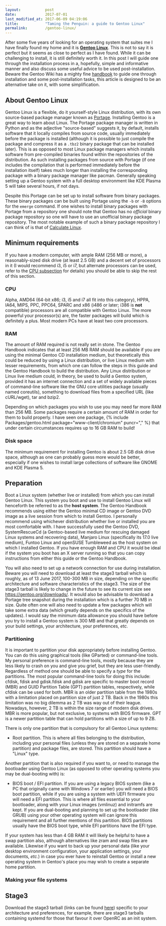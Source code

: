 ```yaml
---
layout:           post
date:             2017-07-01
last_modified_at: 2017-06-09 04:19:06
title:            "Taming the Penguin: a guide to Gentoo Linux"
permalink:        /gentoo-linux/
---
```


After some five years of looking for an operating system that suites me I have finally found my home and it is [**Gentoo Linux**](https://gentoo.org/). This is not to say it is perfect but it seems as close to perfect as I have found. While it can be challenging to install, it is still definitely worth it. In this post I will guide one through the installation process in a, hopefully, simple and informative manner and also discuss some useful advice to be used post-installation. Beware the Gentoo Wiki has a mighty fine [handbook](https://wiki.gentoo.org/wiki/Handbook:Main_Page) to guide one through installation and some post-installation tasks, this article is designed to be an alternative take on it, with some simplification. 

<!-- 1 -->
## About Gentoo Linux
Gentoo Linux is a flexible, do it yourself-style Linux distribution, with its own source-based package manager known as [Portage](https://wiki.gentoo.org/wiki/Portage). Installing Gentoo is a great way to learn about Linux. The Portage package manager is written in Python and as the adjective "source-based" suggests it, by default, installs software that it locally compiles from source code, usually immediately before the package is installed (although it is possible to just compile the package and compress it as a `.tbz2` binary package that can be installed later). This is as opposed to most Linux package managers which installs software from pre-compiled binaries found within the repositories of the distribution. As such installing packages from source with Portage (if one includes the compilation that is performed immediately before the installation itself) takes much longer than installing the corresponding package with a binary package manager like pacman. Generally speaking setting up a Gentoo system with a full desktop environment like KDE Plasma 5 will take several hours, if not days. 

Despite this Portage can be set up to install software from binary packages. These binary packages can be built using Portage using the `-b` or `-B` options for the `emerge` command. If one wishes to install binary packages with Portage from a repository one should note that Gentoo has no *official* binary package repository so one will have to use an unofficial binary package repository. The most notable example of such a binary package repository I can think of is that of [Calculate Linux](http://www.calculate-linux.org/). 

<!-- 2 -->
## Minimum requirements
If you have a modern computer, with ample RAM (256 MB or more), a reasonably-sized disk drive (at least 2.5 GB) and a decent set of processors in it (I would recommend i3, i5 or i7, but alternate processors can be used, refer to the [CPU subsection](#CPU) for details) you should be able to skip the rest of this section. 

### CPU
Alpha, AMD64 (64-bit x86; i3, i5 and i7 all fit into this category), HPPA, IA64, MIPS, PPC, PPC64, SPARC and x86 (i486 or later; i386 is **not** compatible) processors are all compatible with Gentoo Linux. The more powerful your processor(s) are, the faster packages will build which is definitely a plus. Most modern PCs have at least two core processors.

### RAM
The amount of RAM required is not really set in stone. The Gentoo Handbook indicates that at least 256 MB RAM should be available if you are using the minimal Gentoo CD installation medium, but theoretically this could be reduced by using a Linux distribution, or live Linux medium with lesser requirements, from which one can follow the steps in this guide and the Gentoo Handbook to build the distribution. Any Linux distribution or Linux live medium could, in theory, be used to build a Gentoo system, provided it has an internet connection and a set of widely available pieces of command-line software like the GNU core utilities package (usually named <span class="package">coreutils</span>), something to download files from a specified URL (like cURL/wget), tar and bzip2.

Depending on which packages you wish to use you may need far more RAM than 256 MB. Some packages require a certain amount of RAM in order for them to build properly. I have seen one package, {% include Packages/gentoo.html package="www-client/chromium" puncr="," %} that under certain circumstances requires up to 16 GB RAM to build! 

### Disk space
The minimum requirement for installing Gentoo is about 2.5 GB disk drive space, although as one can probably guess more would be better, especially if one wishes to install large collections of software like GNOME and KDE Plasma 5. 

<!-- 3 -->
## Preparation
Boot a Linux system (whether live or installed) from which you can install Gentoo Linux. This system you boot and use to install Gentoo Linux will henceforth be referred to as the **host system**. The Gentoo Handbook recommends using either the Gentoo minimal CD image or Gentoo DVD image as a live session from which to install Gentoo. I personally recommend using whichever distribution whether live or installed you are most comfortable with. I have successfully used the Gentoo DVD, SystemRescueCd (a Gentoo-based live medium for rescuing damaged Linux systems and recovering data), Manjaro Linux (specifically its 17.0 live medium), Funtoo Linux and openSUSE Tumbleweed as the host system on which I installed Gentoo. If you have enough RAM and CPU it would be ideal if the system you boot has an X server running so that you can copy instructions from either this guide or the Gentoo Handbook. 

You will also need to set up a network connection for use during installation. Beware you will need to download at least the stage3 tarball which is roughly, as of 13 June 2017, 100-300 MB in size, depending on the specific architecture and software characteristics of the stage3. The size of the stage3 tarball is likely to change in the future to see its current size see <a href='https://gentoo.org/downloads/' link='_blank'>https://gentoo.org/downloads/</a>. It would also be advisable to download a Portage tree snapshot during the installation which is a further 70 MB in size. Quite often one will also need to update a few packages which will take some extra data (which greatly depends on the specifics of the updates). I would say the minimum data allowance you should have before you try to install a Gentoo system is 300 MB and that greatly depends on your build settings, your architecture, your preferences, <i>etc.</i>

### Partitioning
It is important to partition your disk appropriately before installing Gentoo. You can do this using graphical tools (like GParted) or command-line tools. My personal preference is command-line tools, mostly because they are less likely to crash on you and give you grief, but they are less user-friendly. Regardless of method one should be able to specify a *type* for the partitions. The most popular command-line tools for doing this include: cfdisk, fdisk and gdisk.fdisk and gdisk are specific to master boot record (MBR) and GUID Partition Table (GPT) partition tables, respectively, while cfdisk can be used for both. MBR is an older partition table from the 1980s with a limitation placed on partition size of just 2 TB. Back in the 1980s this limitation was no big dilemma as 2 TB was way out of their league. Nowadays, however, 2 TB is within the size range of modern disk drives. MBR is more popular, but not exclusive, to systems with BIOS firmware. GPT is a newer partition table that can hold partitions with a size of up to 9 ZB.  

There is only one partition that is compulsory for all Gentoo Linux systems:

* Root partition. This is where all files belonging to the distribution, including your personal files (unless they are stored on a separate home partition) and package files, are stored. This partition should have a "Linux" type. 

Another partition that is also required if you want to, or need to manage the bootloader using Gentoo Linux (as opposed to other operating systems you may be dual-booting with) is:

* BIOS boot / EFI partition. If you are using a legacy BIOS system (like a PC that originally came with Windows 7 or earlier) you will need a BIOS boot partition, while if you are using a system with UEFI firmware you will need a EFI partition. This is where all files essential to your bootloader, along with your Linux images (vmlinuz) and initramfs are kept. If you are dual-booting and planning to set up the bootloader (like GRUB) using your other operating system will can ignore this requirement and all further mentions of this partition. BIOS partitions usually have the BIOS boot type, while EFI partitions have the EFI type. 

If your system has less than 4 GB RAM it will likely be helpful to have a swap partition also, although alternatives like zram and swap files are available. Likewise if you want to back up your personal data (like your desktop environment configuration, your application settings, your documents, *etc.*) in case you ever have to reinstall Gentoo or install a new operating system in Gentoo's place you may wish to create a separate home partition. 

### Making your file systems

<!-- 4 -->
## Stage3
Download the stage3 tarball (links can be found <a href='https://gentoo.org/downloads/' link='_blank'>here</a>) specific to your architecture and preferences, for example, there are stage3 tarballs containing systemd for those that favour it over OpenRC as an init system. 
